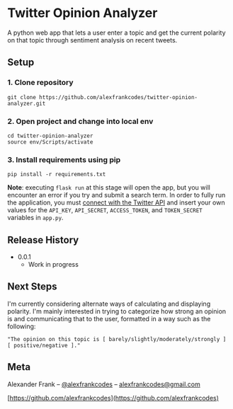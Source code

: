 # Twitter Opinion Analyzer
A python web app that lets a user enter a topic and get the current polarity on that topic through sentiment analysis on recent tweets.

## Setup

### 1. Clone repository

```
git clone https://github.com/alexfrankcodes/twitter-opinion-analyzer.git
```

### 2. Open project and change into local env

```
cd twitter-opinion-analyzer
source env/Scripts/activate
```

### 3. Install requirements using pip

```
pip install -r requirements.txt 
```

__Note__: executing `flask run` at this stage will open the app, but you will encounter an error if you try and submit a search term. In order to fully run the application, you must [connect with the Twitter API](https://developer.twitter.com/en/docs/basics/getting-started) and insert your own values for the `API_KEY`, `API_SECRET`, `ACCESS_TOKEN`, and `TOKEN_SECRET` variables in `app.py`.


## Release History

* 0.0.1
    * Work in progress

## Next Steps
I'm currently considering alternate ways of calculating and displaying polarity. I'm mainly interested in trying to categorize how strong an opinion is and communicating that to the user, formatted in a way such as the following:

`"The opinion on this topic is [ barely/slightly/moderately/strongly ] [ positive/negative ]."`

## Meta

Alexander Frank – [@alexfrankcodes](https://twitter.com/alexfrankcodes) – alexfrankcodes@gmail.com

[https://github.com/alexfrankcodes](https://github.com/alexfrankcodes)

